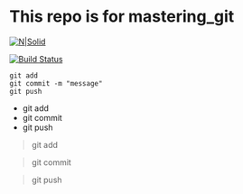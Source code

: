 # This repo is for mastering_git

[![N|Solid](https://cldup.com/dTxpPi9lDf.thumb.png)](https://nodesource.com/products/nsolid)

[![Build Status](https://travis-ci.org/joemccann/dillinger.svg?branch=master)](https://travis-ci.org/joemccann/dillinger)

```
git add
git commit -m "message"
git push
```

* git add
* git commit
* git push

> git add

> git commit

> git push